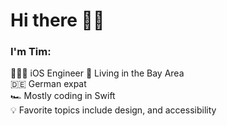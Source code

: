 # Hi there 👋🏼

### I'm Tim:  

🧑🏼‍💻 iOS Engineer
🌉 Living in the Bay Area  
🇩🇪 German expat  
🏎 Mostly coding in Swift  
💡 Favorite topics include design, and accessibility 
